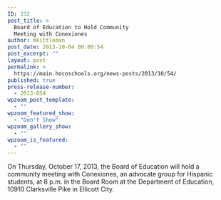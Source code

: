 ```yaml
---
ID: 232
post_title: >
  Board of Education to Hold Community
  Meeting with Conexiones
author: mkittleman
post_date: 2013-10-04 00:00:54
post_excerpt: ""
layout: post
permalink: >
  https://main.hocoschools.org/news-posts/2013/10/54/
published: true
press-release-number:
  - 2013-054
wpzoom_post_template:
  - ""
wpzoom_featured_show:
  - "Don't Show"
wpzoom_gallery_show:
  - ""
wpzoom_is_featured:
  - ""
---
```

On Thursday, October 17, 2013, the Board of Education will hold a community meeting with Conexiones, an advocate group for Hispanic students, at 8 p.m. in the Board Room at the Department of Education, 10910 Clarksville Pike in Ellicott City.